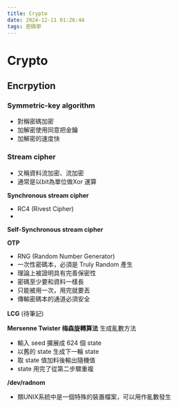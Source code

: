 ```yaml
---
title: Crypto
date: 2024-12-11 01:26:44
tags: 密碼學
---
```


# Crypto


## Encrpytion

### Symmetric-key algorithm

- 對稱密碼加密
- 加解密使用同意把金鑰
- 加解密的速度快

### Stream cipher
- 又稱資料流加密、流加密
- 通常是以bit為單位做Xor 運算



**Synchronous stream cipher**
- RC4 (Rivest Cipher)
- 

**Self-Synchronous stream cipher**



**OTP**
- RNG (Random Number Generator)
- 一次性密碼本，必須是 Truly Random 產生
- 理論上被證明具有完善保密性
- 密碼至少要和資料一樣長
- 只能被用一次，用完就要丟
- 傳輸密碼本的通道必須安全


**LCG** (待筆記)




**Mersenne Twister 梅森旋轉算法**
生成亂數方法
- 輸入 seed 擴展成 624 個 state
- 以舊的 state 生成下一輪 state
- 取 state 值加料後輸出隨機值
- state 用完了從第二步驟重複

**/dev/radnom**
- 類UNIX系統中是一個特殊的裝置檔案，可以用作亂數發生















